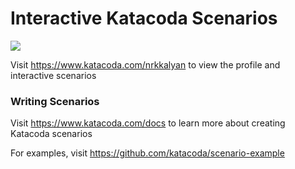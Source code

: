 # Interactive Katacoda Scenarios

[![](http://shields.katacoda.com/katacoda/nrkkalyan/count.svg)](https://www.katacoda.com/nrkkalyan "Get your profile on Katacoda.com")

Visit https://www.katacoda.com/nrkkalyan to view the profile and interactive scenarios

### Writing Scenarios
Visit https://www.katacoda.com/docs to learn more about creating Katacoda scenarios

For examples, visit https://github.com/katacoda/scenario-example
